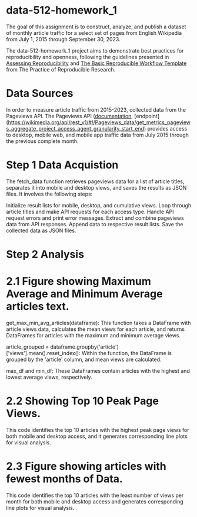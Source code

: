# data-512-homework_1
The goal of this assignment is to construct, analyze, and publish a dataset of monthly article traffic for a select set of pages from English Wikipedia from July 1, 2015 through September 30, 2023. 

The data-512-homework_1 project aims to demonstrate best practices for reproducibility and openness, following the guidelines presented in [Assessing Reproducibility](https://example.com/assessing-reproducibility) and [The Basic Reproducible Workflow Template](https://example.com/basic-reproducible-workflow-template) from The Practice of Reproducible Research.

# Data Sources

In order to measure article traffic from 2015-2023, collected data from the Pageviews API. The Pageviews API ([documentation](https://wikitech.wikimedia.org/wiki/Analytics/AQS/Pageviews),  [endpoint] (https://wikimedia.org/api/rest_v1/#!/Pageviews_data/get_metrics_pageviews_aggregate_project_access_agent_granularity_start_end) provides access to desktop, mobile web, and mobile app traffic data from July 2015 through the previous complete month.



# Step 1 Data Acquistion

The fetch_data function retrieves pageviews data for a list of article titles, separates it into mobile and desktop views, and saves the results as JSON files. It involves the following steps:

Initialize result lists for mobile, desktop, and cumulative views.
Loop through article titles and make API requests for each access type.
Handle API request errors and print error messages.
Extract and combine pageviews data from API responses.
Append data to respective result lists.
Save the collected data as JSON files.

# Step 2 Analysis
# 2.1 Figure showing Maximum Average and Minimum Average articles text.

get_max_min_avg_articles(dataframe): This function takes a DataFrame with article views data, calculates the mean views for each article, and returns DataFrames for articles with the maximum and minimum average views.

article_grouped = dataframe.groupby('article')['views'].mean().reset_index(): Within the function, the DataFrame is grouped by the 'article' column, and mean views are calculated.

max_df and min_df: These DataFrames contain articles with the highest and lowest average views, respectively.

# 2.2 Showing Top 10 Peak Page Views.

This code identifies the top 10 articles with the highest peak page views for both mobile and desktop access, and it generates corresponding line plots for visual analysis.

# 2.3 Figure showing articles with fewest months of Data.

This code identifies the top 10 articles with the least number of views per month for both mobile and desktop access and generates corresponding line plots for visual analysis.

